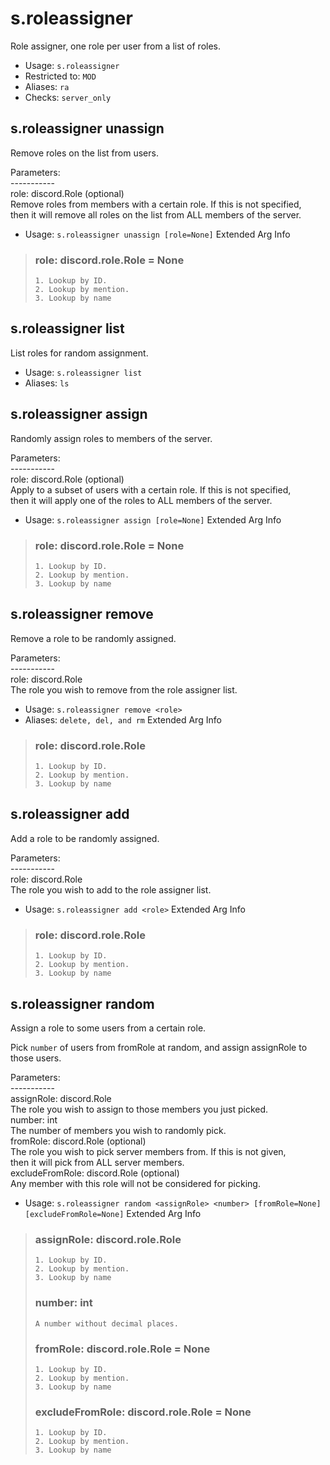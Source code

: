 # s.roleassigner
Role assigner, one role per user from a list of roles.<br/>
 - Usage: `s.roleassigner`
 - Restricted to: `MOD`
 - Aliases: `ra`
 - Checks: `server_only`
## s.roleassigner unassign
Remove roles on the list from users.<br/>

Parameters:<br/>
-----------<br/>
role: discord.Role (optional)<br/>
    Remove roles from members with a certain role. If this is not specified,<br/>
    then it will remove all roles on the list from ALL members of the server.<br/>
 - Usage: `s.roleassigner unassign [role=None]`
Extended Arg Info
> ### role: discord.role.Role = None
> 
> 
>     1. Lookup by ID.
>     2. Lookup by mention.
>     3. Lookup by name
> 
>     
## s.roleassigner list
List roles for random assignment.<br/>
 - Usage: `s.roleassigner list`
 - Aliases: `ls`
## s.roleassigner assign
Randomly assign roles to members of the server.<br/>

Parameters:<br/>
-----------<br/>
role: discord.Role (optional)<br/>
    Apply to a subset of users with a certain role. If this is not specified,<br/>
    then it will apply one of the roles to ALL members of the server.<br/>
 - Usage: `s.roleassigner assign [role=None]`
Extended Arg Info
> ### role: discord.role.Role = None
> 
> 
>     1. Lookup by ID.
>     2. Lookup by mention.
>     3. Lookup by name
> 
>     
## s.roleassigner remove
Remove a role to be randomly assigned.<br/>

Parameters:<br/>
-----------<br/>
role: discord.Role<br/>
    The role you wish to remove from the role assigner list.<br/>
 - Usage: `s.roleassigner remove <role>`
 - Aliases: `delete, del, and rm`
Extended Arg Info
> ### role: discord.role.Role
> 
> 
>     1. Lookup by ID.
>     2. Lookup by mention.
>     3. Lookup by name
> 
>     
## s.roleassigner add
Add a role to be randomly assigned.<br/>

Parameters:<br/>
-----------<br/>
role: discord.Role<br/>
    The role you wish to add to the role assigner list.<br/>
 - Usage: `s.roleassigner add <role>`
Extended Arg Info
> ### role: discord.role.Role
> 
> 
>     1. Lookup by ID.
>     2. Lookup by mention.
>     3. Lookup by name
> 
>     
## s.roleassigner random
Assign a role to some users from a certain role.<br/>

Pick `number` of users from fromRole at random, and assign assignRole to<br/>
those users.<br/>

Parameters:<br/>
-----------<br/>
assignRole: discord.Role<br/>
    The role you wish to assign to those members you just picked.<br/>
number: int<br/>
    The number of members you wish to randomly pick.<br/>
fromRole: discord.Role (optional)<br/>
    The role you wish to pick server members from. If this is not given,<br/>
    then it will pick from ALL server members.<br/>
excludeFromRole: discord.Role (optional)<br/>
    Any member with this role will not be considered for picking.<br/>
 - Usage: `s.roleassigner random <assignRole> <number> [fromRole=None] [excludeFromRole=None]`
Extended Arg Info
> ### assignRole: discord.role.Role
> 
> 
>     1. Lookup by ID.
>     2. Lookup by mention.
>     3. Lookup by name
> 
>     
> ### number: int
> ```
> A number without decimal places.
> ```
> ### fromRole: discord.role.Role = None
> 
> 
>     1. Lookup by ID.
>     2. Lookup by mention.
>     3. Lookup by name
> 
>     
> ### excludeFromRole: discord.role.Role = None
> 
> 
>     1. Lookup by ID.
>     2. Lookup by mention.
>     3. Lookup by name
> 
>     
